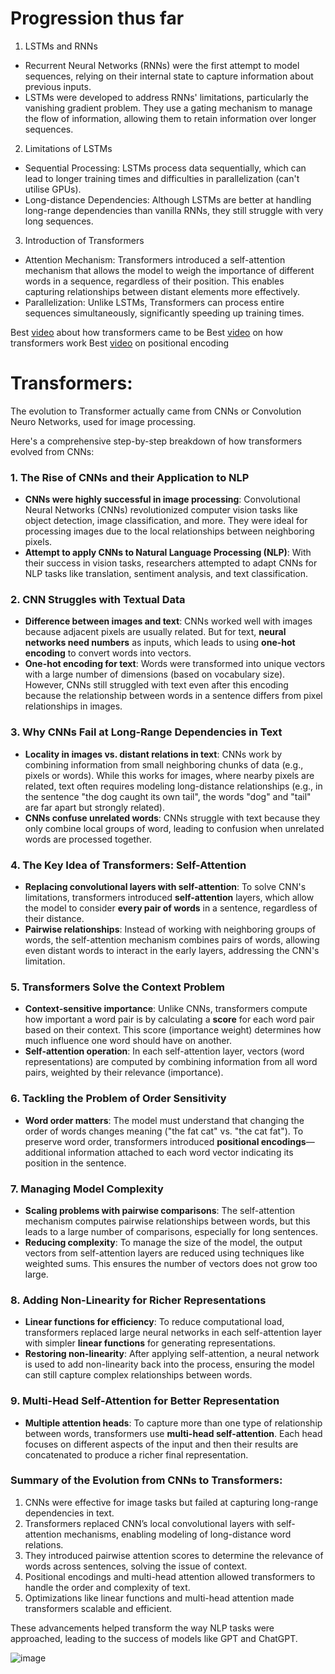 
# Progression thus far

1. LSTMs and RNNs
- Recurrent Neural Networks (RNNs) were the first attempt to model sequences, relying on their internal state to capture information about previous inputs.
- LSTMs were developed to address RNNs' limitations, particularly the vanishing gradient problem. They use a gating mechanism to manage the flow of information, allowing them to retain information over longer sequences.
2. Limitations of LSTMs
- Sequential Processing: LSTMs process data sequentially, which can lead to longer training times and difficulties in parallelization (can't utilise GPUs).
- Long-distance Dependencies: Although LSTMs are better at handling long-range dependencies than vanilla RNNs, they still struggle with very long sequences.
3. Introduction of Transformers
- Attention Mechanism: Transformers introduced a self-attention mechanism that allows the model to weigh the importance of different words in a sequence, regardless of their position. This enables capturing relationships between distant elements more effectively.
- Parallelization: Unlike LSTMs, Transformers can process entire sequences simultaneously, significantly speeding up training times.

Best [video](https://www.youtube.com/watch?v=kWLed8o5M2Y&t=632s) about how transformers came to be
Best [video](https://www.youtube.com/watch?v=zxQyTK8quyY) on how transformers work
Best [video](https://www.youtube.com/watch?v=T3OT8kqoqjc) on positional encoding

# Transformers:
The evolution to Transformer actually came from CNNs or Convolution Neuro Networks, used for image processing.

Here's a comprehensive step-by-step breakdown of how transformers evolved from CNNs:

### **1. The Rise of CNNs and their Application to NLP**
   - **CNNs were highly successful in image processing**: Convolutional Neural Networks (CNNs) revolutionized computer vision tasks like object detection, image classification, and more. They were ideal for processing images due to the local relationships between neighboring pixels.
   - **Attempt to apply CNNs to Natural Language Processing (NLP)**: With their success in vision tasks, researchers attempted to adapt CNNs for NLP tasks like translation, sentiment analysis, and text classification.

### **2. CNN Struggles with Textual Data**
   - **Difference between images and text**: CNNs worked well with images because adjacent pixels are usually related. But for text, **neural networks need numbers** as inputs, which leads to using **one-hot encoding** to convert words into vectors.
   - **One-hot encoding for text**: Words were transformed into unique vectors with a large number of dimensions (based on vocabulary size). However, CNNs still struggled with text even after this encoding because the relationship between words in a sentence differs from pixel relationships in images.

### **3. Why CNNs Fail at Long-Range Dependencies in Text**
   - **Locality in images vs. distant relations in text**: CNNs work by combining information from small neighboring chunks of data (e.g., pixels or words). While this works for images, where nearby pixels are related, text often requires modeling long-distance relationships (e.g., in the sentence "the dog caught its own tail", the words "dog" and "tail" are far apart but strongly related).
   - **CNNs confuse unrelated words**: CNNs struggle with text because they only combine local groups of word, leading to confusion when unrelated words are processed together.

### **4. The Key Idea of Transformers: Self-Attention**
   - **Replacing convolutional layers with self-attention**: To solve CNN's limitations, transformers introduced **self-attention** layers, which allow the model to consider **every pair of words** in a sentence, regardless of their distance.
   - **Pairwise relationships**: Instead of working with neighboring groups of words, the self-attention mechanism combines pairs of words, allowing even distant words to interact in the early layers, addressing the CNN's limitation.

### **5. Transformers Solve the Context Problem**
   - **Context-sensitive importance**: Unlike CNNs, transformers compute how important a word pair is by calculating a **score** for each word pair based on their context. This score (importance weight) determines how much influence one word should have on another.
   - **Self-attention operation**: In each self-attention layer, vectors (word representations) are computed by combining information from all word pairs, weighted by their relevance (importance).

### **6. Tackling the Problem of Order Sensitivity**
   - **Word order matters**: The model must understand that changing the order of words changes meaning ("the fat cat" vs. "the cat fat"). To preserve word order, transformers introduced **positional encodings**—additional information attached to each word vector indicating its position in the sentence.

### **7. Managing Model Complexity**
   - **Scaling problems with pairwise comparisons**: The self-attention mechanism computes pairwise relationships between words, but this leads to a large number of comparisons, especially for long sentences.
   - **Reducing complexity**: To manage the size of the model, the output vectors from self-attention layers are reduced using techniques like weighted sums. This ensures the number of vectors does not grow too large.

### **8. Adding Non-Linearity for Richer Representations**
   - **Linear functions for efficiency**: To reduce computational load, transformers replaced large neural networks in each self-attention layer with simpler **linear functions** for generating representations.
   - **Restoring non-linearity**: After applying self-attention, a neural network is used to add non-linearity back into the process, ensuring the model can still capture complex relationships between words.

### **9. Multi-Head Self-Attention for Better Representation**
   - **Multiple attention heads**: To capture more than one type of relationship between words, transformers use **multi-head self-attention**. Each head focuses on different aspects of the input and then their results are concatenated to produce a richer final representation.

### **Summary of the Evolution from CNNs to Transformers**:
1. CNNs were effective for image tasks but failed at capturing long-range dependencies in text.
2. Transformers replaced CNN’s local convolutional layers with self-attention mechanisms, enabling modeling of long-distance word relations.
3. They introduced pairwise attention scores to determine the relevance of words across sentences, solving the issue of context.
4. Positional encodings and multi-head attention allowed transformers to handle the order and complexity of text.
5. Optimizations like linear functions and multi-head attention made transformers scalable and efficient.

These advancements helped transform the way NLP tasks were approached, leading to the success of models like GPT and ChatGPT.

![image](https://github.com/user-attachments/assets/86132cf3-a3d6-4a93-b1a9-167a752ae3f8)



